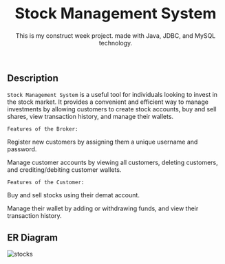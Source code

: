 <h1 align="center" style="font-size:35px">
  <b>Stock Management System</b>
</h1>
<p align="center">
  This is my construct week project. made with Java, JDBC, and MySQL technology.
  
</p>

<p align="center">
</p>

<br/>

<!-- <img align="right" alt="Coding" width="400" src="https://user-images.githubusercontent.com/76105799/193437482-ca30d43e-4da0-43d2-8123-97941007b6e1.png"> -->

## Description

`Stock Management System` is a useful tool for individuals looking to invest in the stock market. It provides a convenient and efficient way to manage investments by allowing customers to create stock accounts, buy and sell shares, view transaction history, and manage their wallets.


`Features of the Broker:`

Register new customers by assigning them a unique username and password.

Manage customer accounts by viewing all customers, deleting customers, and crediting/debiting customer wallets.


`Features of the Customer:`

Buy and sell stocks using their demat account.

Manage their wallet by adding or withdrawing funds, and view their transaction history.

## ER Diagram
![stocks](https://user-images.githubusercontent.com/101116044/222051558-2ff027b9-c411-453e-b8a6-f3044e0d8f6d.png)


